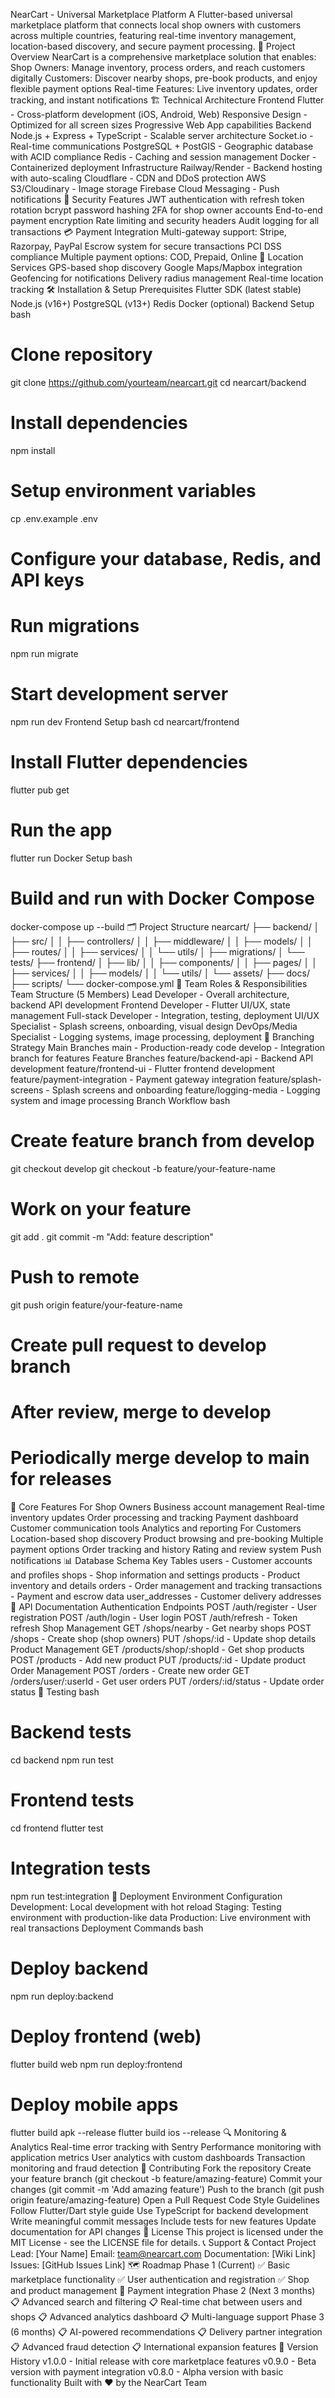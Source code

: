NearCart - Universal Marketplace Platform
A Flutter-based universal marketplace platform that connects local shop owners with customers across multiple countries, featuring real-time inventory management, location-based discovery, and secure payment processing.
🚀 Project Overview
NearCart is a comprehensive marketplace solution that enables:
Shop Owners: Manage inventory, process orders, and reach customers digitally
Customers: Discover nearby shops, pre-book products, and enjoy flexible payment options
Real-time Features: Live inventory updates, order tracking, and instant notifications
🏗️ Technical Architecture
Frontend
Flutter - Cross-platform development (iOS, Android, Web)
Responsive Design - Optimized for all screen sizes
Progressive Web App capabilities
Backend
Node.js + Express + TypeScript - Scalable server architecture
Socket.io - Real-time communications
PostgreSQL + PostGIS - Geographic database with ACID compliance
Redis - Caching and session management
Docker - Containerized deployment
Infrastructure
Railway/Render - Backend hosting with auto-scaling
Cloudflare - CDN and DDoS protection
AWS S3/Cloudinary - Image storage
Firebase Cloud Messaging - Push notifications
🔐 Security Features
JWT authentication with refresh token rotation
bcrypt password hashing
2FA for shop owner accounts
End-to-end payment encryption
Rate limiting and security headers
Audit logging for all transactions
💳 Payment Integration
Multi-gateway support: Stripe, Razorpay, PayPal
Escrow system for secure transactions
PCI DSS compliance
Multiple payment options: COD, Prepaid, Online
📍 Location Services
GPS-based shop discovery
Google Maps/Mapbox integration
Geofencing for notifications
Delivery radius management
Real-time location tracking
🛠️ Installation & Setup
Prerequisites
Flutter SDK (latest stable)
Node.js (v16+)
PostgreSQL (v13+)
Redis
Docker (optional)
Backend Setup
bash
# Clone repository
git clone https://github.com/yourteam/nearcart.git
cd nearcart/backend

# Install dependencies
npm install

# Setup environment variables
cp .env.example .env
# Configure your database, Redis, and API keys

# Run migrations
npm run migrate

# Start development server
npm run dev
Frontend Setup
bash
cd nearcart/frontend

# Install Flutter dependencies
flutter pub get

# Run the app
flutter run
Docker Setup
bash
# Build and run with Docker Compose
docker-compose up --build
🗂️ Project Structure
nearcart/
├── backend/
│   ├── src/
│   │   ├── controllers/
│   │   ├── middleware/
│   │   ├── models/
│   │   ├── routes/
│   │   ├── services/
│   │   └── utils/
│   ├── migrations/
│   └── tests/
├── frontend/
│   ├── lib/
│   │   ├── components/
│   │   ├── pages/
│   │   ├── services/
│   │   ├── models/
│   │   └── utils/
│   └── assets/
├── docs/
├── scripts/
└── docker-compose.yml
👥 Team Roles & Responsibilities
Team Structure (5 Members)
Lead Developer - Overall architecture, backend API development
Frontend Developer - Flutter UI/UX, state management
Full-stack Developer - Integration, testing, deployment
UI/UX Specialist - Splash screens, onboarding, visual design
DevOps/Media Specialist - Logging systems, image processing, deployment
🌿 Branching Strategy
Main Branches
main - Production-ready code
develop - Integration branch for features
Feature Branches
feature/backend-api - Backend API development
feature/frontend-ui - Flutter frontend development
feature/payment-integration - Payment gateway integration
feature/splash-screens - Splash screens and onboarding
feature/logging-media - Logging system and image processing
Branch Workflow
bash
# Create feature branch from develop
git checkout develop
git checkout -b feature/your-feature-name

# Work on your feature
git add .
git commit -m "Add: feature description"

# Push to remote
git push origin feature/your-feature-name

# Create pull request to develop branch
# After review, merge to develop
# Periodically merge develop to main for releases
🚀 Core Features
For Shop Owners
Business account management
Real-time inventory updates
Order processing and tracking
Payment dashboard
Customer communication tools
Analytics and reporting
For Customers
Location-based shop discovery
Product browsing and pre-booking
Multiple payment options
Order tracking and history
Rating and review system
Push notifications
📊 Database Schema
Key Tables
users - Customer accounts and profiles
shops - Shop information and settings
products - Product inventory and details
orders - Order management and tracking
transactions - Payment and escrow data
user_addresses - Customer delivery addresses
🔧 API Documentation
Authentication Endpoints
POST /auth/register - User registration
POST /auth/login - User login
POST /auth/refresh - Token refresh
Shop Management
GET /shops/nearby - Get nearby shops
POST /shops - Create shop (shop owners)
PUT /shops/:id - Update shop details
Product Management
GET /products/shop/:shopId - Get shop products
POST /products - Add new product
PUT /products/:id - Update product
Order Management
POST /orders - Create new order
GET /orders/user/:userId - Get user orders
PUT /orders/:id/status - Update order status
🧪 Testing
bash
# Backend tests
cd backend
npm run test

# Frontend tests
cd frontend
flutter test

# Integration tests
npm run test:integration
🚀 Deployment
Environment Configuration
Development: Local development with hot reload
Staging: Testing environment with production-like data
Production: Live environment with real transactions
Deployment Commands
bash
# Deploy backend
npm run deploy:backend

# Deploy frontend (web)
flutter build web
npm run deploy:frontend

# Deploy mobile apps
flutter build apk --release
flutter build ios --release
🔍 Monitoring & Analytics
Real-time error tracking with Sentry
Performance monitoring with application metrics
User analytics with custom dashboards
Transaction monitoring and fraud detection
🤝 Contributing
Fork the repository
Create your feature branch (git checkout -b feature/amazing-feature)
Commit your changes (git commit -m 'Add amazing feature')
Push to the branch (git push origin feature/amazing-feature)
Open a Pull Request
Code Style Guidelines
Follow Flutter/Dart style guide
Use TypeScript for backend development
Write meaningful commit messages
Include tests for new features
Update documentation for API changes
📝 License
This project is licensed under the MIT License - see the LICENSE file for details.
📞 Support & Contact
Project Lead: [Your Name]
Email: team@nearcart.com
Documentation: [Wiki Link]
Issues: [GitHub Issues Link]
🗺️ Roadmap
Phase 1 (Current)
✅ Basic marketplace functionality
✅ User authentication and registration
✅ Shop and product management
🔄 Payment integration
Phase 2 (Next 3 months)
📋 Advanced search and filtering
📋 Real-time chat between users and shops
📋 Advanced analytics dashboard
📋 Multi-language support
Phase 3 (6 months)
📋 AI-powered recommendations
📋 Delivery partner integration
📋 Advanced fraud detection
📋 International expansion features
🔄 Version History
v1.0.0 - Initial release with core marketplace features
v0.9.0 - Beta version with payment integration
v0.8.0 - Alpha version with basic functionality
Built with ❤️ by the NearCart Team
